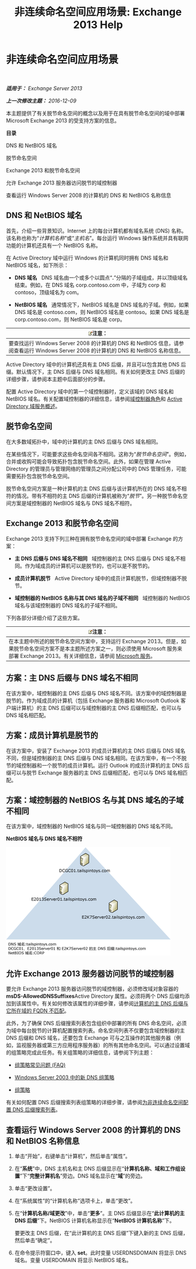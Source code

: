 ﻿---
title: '非连续命名空间应用场景: Exchange 2013 Help'
TOCTitle: 非连续命名空间应用场景
ms:assetid: 90101d49-6f45-44be-8a93-eeb2c8283e3b
ms:mtpsurl: https://technet.microsoft.com/zh-cn/library/Bb676377(v=EXCHG.150)
ms:contentKeyID: 50491162
ms.date: 01/11/2018
mtps_version: v=EXCHG.150
ms.translationtype: HT
---

# 非连续命名空间应用场景

 

_**适用于：** Exchange Server 2013_

_**上一次修改主题：** 2016-12-09_

本主题提供了有关脱节命名空间的概念以及用于在具有脱节命名空间的域中部署 Microsoft Exchange 2013 的受支持方案的信息。

**目录**

DNS 和 NetBIOS 域名

脱节命名空间

Exchange 2013 和脱节命名空间

允许 Exchange 2013 服务器访问脱节的域控制器

查看运行 Windows Server 2008 的计算机的 DNS 和 NetBIOS 名称信息

## DNS 和 NetBIOS 域名

首先，介绍一些背景知识。Internet 上的每台计算机都有域名系统 (DNS) 名称。该名称也称为“*计算机名称*”或“*主机名*”。每台运行 Windows 操作系统并具有联网功能的计算机还具有一个 NetBIOS 名称。

在 Active Directory 域中运行 Windows 的计算机同时拥有 DNS 域名和 NetBIOS 域名，如下所示：

  - **DNS 域名**   DNS 域名由一个或多个以圆点“**.**”分隔的子域组成，并以顶级域名结束。例如，在 DNS 域名 corp.contoso.com 中，子域为 corp 和 contoso，顶级域名为 com。

  - **NetBIOS 域名**   通常情况下，NetBIOS 域名是 DNS 域名的子域。例如，如果 DNS 域名是 contoso.com，则 NetBIOS 域名是 contoso。如果 DNS 域名是 corp.contoso.com，则 NetBIOS 域名是 corp。

<table>
<thead>
<tr class="header">
<th><img src="images/Bb124558.note(EXCHG.150).gif" title="注意" alt="注意" />注意：</th>
</tr>
</thead>
<tbody>
<tr class="odd">
<td>要查找运行 Windows Server 2008 的计算机的 DNS 和 NetBIOS 信息，请参阅查看运行 Windows Server 2008 的计算机的 DNS 和 NetBIOS 名称信息。</td>
</tr>
</tbody>
</table>


Active Directory 域中的计算机还具有主 DNS 后缀，并且可以包含其他 DNS 后缀。默认情况下，主 DNS 后缀与 DNS 域名相同。有关如何更改主 DNS 后缀的详细步骤，请参阅本主题中后面部分的步骤。

配置 Active Directory 域中的第一个域控制器时，定义该域的 DNS 域名和 NetBIOS 域名。有关配置域控制器的详细信息，请参阅[域控制器角色](https://go.microsoft.com/fwlink/p/?linkid=268367)和 [Active Directory 域服务概述](https://go.microsoft.com/fwlink/p/?linkid=268366)。

## 脱节命名空间

在大多数域拓扑中，域中的计算机的主 DNS 后缀与 DNS 域名相同。

在某些情况下，可能要求这些命名空间各不相同。这称为“*脱节命名空间*”。例如，合并或收购可能会导致拓扑包含脱节命名空间。此外，如果在管理 Active Directory 的管理员与管理网络的管理员之间分配公司中的 DNS 管理任务，可能需要拓扑包含脱节命名空间。

脱节命名空间方案是一种计算机的主 DNS 后缀与该计算机所在的 DNS 域名不相符的情况。带有不相符的主 DNS 后缀的计算机被称为“*脱节*”。另一种脱节命名空间方案是域控制器的 NetBIOS 域名与 DNS 域名不相符。

## Exchange 2013 和脱节命名空间

Exchange 2013 支持下列三种在拥有脱节命名空间的域中部署 Exchange 的方案：

  - **主 DNS 后缀与 DNS 域名不相同**   域控制器的主 DNS 后缀与 DNS 域名不相同。作为域成员的计算机可以是脱节的，也可以是不脱节的。

  - **成员计算机脱节**   Active Directory 域中的成员计算机脱节，但域控制器不脱节。

  - **域控制器的 NetBIOS 名称与其 DNS 域名的子域不相同**   域控制器的 NetBIOS 域名与该域控制器的 DNS 域名的子域不相同。

下列各部分详细介绍了这些方案。

<table>
<thead>
<tr class="header">
<th><img src="images/Bb124558.note(EXCHG.150).gif" title="注意" alt="注意" />注意：</th>
</tr>
</thead>
<tbody>
<tr class="odd">
<td>在本主题中所述的脱节命名空间方案中，支持运行 Exchange 2013。但是，如果脱节命名空间方案不是本主题所述方案之一，则必须使用 Microsoft 服务来部署 Exchange 2013。有关详细信息，请参阅 <a href="https://go.microsoft.com/fwlink/p/?linkid=94845">Microsoft 服务</a>。</td>
</tr>
</tbody>
</table>


## 方案：主 DNS 后缀与 DNS 域名不相同

在该方案中，域控制器的主 DNS 后缀与 DNS 域名不同。该方案中的域控制器是脱节的。作为域成员的计算机（包括 Exchange 服务器和 Microsoft Outlook 客户端计算机）的主 DNS 后缀可以与域控制器的主 DNS 后缀相匹配，也可以与 DNS 域名相匹配。

## 方案：成员计算机是脱节的

在该方案中，安装了 Exchange 2013 的成员计算机的主 DNS 后缀与 DNS 域名不同，但是域控制器的主 DNS 后缀与 DNS 域名相同。在该方案中，有一个不脱节的域控制器和一个脱节的成员计算机。运行 Outlook 的成员计算机的主 DNS 后缀可以与脱节 Exchange 服务器的主 DNS 后缀相匹配，也可以与 DNS 域名相匹配。

## 方案：域控制器的 NetBIOS 名与其 DNS 域名的子域不相同

在该方案中，域控制器的 NetBIOS 域名与同一域控制器的 DNS 域名不同。

**NetBIOS 域名与 DNS 域名不相符**

![NetBIOS 域名与 DNS 域名不匹配](images/Bb676377.1ee18cb6-0296-4875-b572-0ddf33f65f7c(EXCHG.150).gif "NetBIOS 域名与 DNS 域名不匹配")

## 允许 Exchange 2013 服务器访问脱节的域控制器

要允许 Exchange 2013 服务器访问脱节的域控制器，必须修改域对象容器的 **msDS-AllowedDNSSuffixes**Active Directory 属性。必须将两个 DNS 后缀均添加到该属性中。有关如何修改该属性的详细步骤，请参阅[计算机的主 DNS 后缀与它所在域的 FQDN 不匹配](https://go.microsoft.com/fwlink/p/?linkid=98848)。

此外，为了确保 DNS 后缀搜索列表包含组织中部署的所有 DNS 命名空间，必须为域中每台脱节的计算机配置搜索列表。命名空间列表不仅要包含域控制器的主 DNS 后缀和 DNS 域名，还要包含 Exchange 可与之互操作的其他服务器（例如，监视服务器或第三方应用程序服务器）的所有其他命名空间。可以通过设置域的组策略完成此任务。有关组策略的详细信息，请参阅下列主题：

  - [组策略常见问题 (FAQ)](https://go.microsoft.com/fwlink/p/?linkid=100128)

  - [Windows Server 2003 中的新 DNS 组策略](http://go.microsoft.com/fwlink/p/?linkid=3052&kbid=294785)

  - [组策略](https://go.microsoft.com/fwlink/p/?linkid=268043)

有关如何配置 DNS 后缀搜索列表组策略的详细步骤，请参阅[为非连续命名空间配置 DNS 后缀搜索列表](configure-the-dns-suffix-search-list-for-a-disjoint-namespace-exchange-2013-help.md)。

## 查看运行 Windows Server 2008 的计算机的 DNS 和 NetBIOS 名称信息

1.  单击“开始”，右键单击“计算机”，然后单击“属性”。

2.  在“**系统**”中，DNS 主机名和主 DNS 后缀显示在“**计算机名称、域和工作组设置**”下“**完整计算机名**”旁边。DNS 域名显示在“**域**”的旁边。

3.  单击“更改设置”。

4.  在“系统属性”的“计算机名称”选项卡上，单击“更改”。

5.  在“**计算机名称/域更改**”中，单击“**更多**”。主 DNS 后缀显示在“**此计算机的主 DNS 后缀**”下。NetBIOS 计算机名称显示在“**NetBIOS 计算机名称**”下。
    
    要更改主 DNS 后缀，在“此计算机的主 DNS 后缀”下键入新的主 DNS 后缀，然后单击“确定”。

6.  在命令提示符窗口中，键入 **set**。此时变量 USERDNSDOMAIN 将显示 DNS 域名。变量 USERDOMAIN 将显示 NetBIOS 域名。


